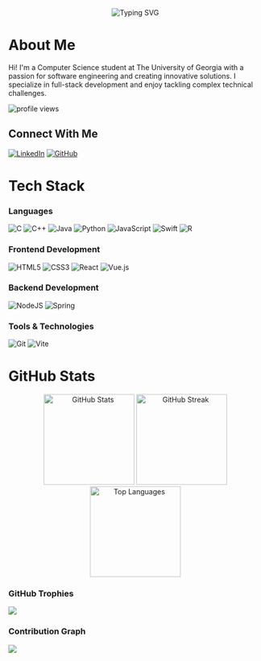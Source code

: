 <div align="center">
  <img src="https://readme-typing-svg.demolab.com?font=Fira+Code&pause=1000&color=00FF00&center=true&vCenter=true&width=435&lines=Computer+Science+Student;Software+Engineer;Full-Stack+Developer" alt="Typing SVG" />
</div>

# About Me
Hi! I'm a Computer Science student at The University of Georgia with a passion for software engineering and creating innovative solutions. I specialize in full-stack development and enjoy tackling complex technical challenges.

<p align="left">
  <img src="https://komarev.com/ghpvc/?username=JohnMedlock&label=Profile%20views&color=0e75b6&style=flat" alt="profile views" />
</p>

## Connect With Me
[![LinkedIn](https://img.shields.io/badge/LinkedIn-%230077B5.svg?logo=linkedin&logoColor=white)](https://linkedin.com/in/jwmedlock)
[![GitHub](https://img.shields.io/badge/GitHub-%23121011.svg?logo=github&logoColor=white)](https://github.com/JohnMedlock)

# Tech Stack

### Languages
![C](https://img.shields.io/badge/c-%2300599C.svg?style=for-the-badge&logo=c&logoColor=white)
![C++](https://img.shields.io/badge/c++-%2300599C.svg?style=for-the-badge&logo=c%2B%2B&logoColor=white)
![Java](https://img.shields.io/badge/java-%23ED8B00.svg?style=for-the-badge&logo=openjdk&logoColor=white)
![Python](https://img.shields.io/badge/python-3670A0?style=for-the-badge&logo=python&logoColor=ffdd54)
![JavaScript](https://img.shields.io/badge/javascript-%23323330.svg?style=for-the-badge&logo=javascript&logoColor=%23F7DF1E)
![Swift](https://img.shields.io/badge/swift-F54A2A?style=for-the-badge&logo=swift&logoColor=white)
![R](https://img.shields.io/badge/r-%23276DC3.svg?style=for-the-badge&logo=r&logoColor=white)

### Frontend Development
![HTML5](https://img.shields.io/badge/html5-%23E34F26.svg?style=for-the-badge&logo=html5&logoColor=white)
![CSS3](https://img.shields.io/badge/css3-%231572B6.svg?style=for-the-badge&logo=css3&logoColor=white)
![React](https://img.shields.io/badge/react-%2320232a.svg?style=for-the-badge&logo=react&logoColor=%2361DAFB)
![Vue.js](https://img.shields.io/badge/vuejs-%2335495e.svg?style=for-the-badge&logo=vuedotjs&logoColor=%234FC08D)

### Backend Development
![NodeJS](https://img.shields.io/badge/node.js-6DA55F?style=for-the-badge&logo=node.js&logoColor=white)
![Spring](https://img.shields.io/badge/spring-%236DB33F.svg?style=for-the-badge&logo=spring&logoColor=white)

### Tools & Technologies
![Git](https://img.shields.io/badge/git-%23F05033.svg?style=for-the-badge&logo=git&logoColor=white)
![Vite](https://img.shields.io/badge/vite-%23646CFF.svg?style=for-the-badge&logo=vite&logoColor=white)

# GitHub Stats

<div align="center">
  <img height="180em" src="https://github-readme-stats.vercel.app/api?username=JohnMedlock&theme=gruvbox&hide_border=false&include_all_commits=false&count_private=false" alt="GitHub Stats" />
  <img height="180em" src="https://github-readme-streak-stats.herokuapp.com/?user=JohnMedlock&theme=dark&hide_border=false" alt="GitHub Streak" />
</div>

<div align="center">
  <img height="180em" src="https://github-readme-stats.vercel.app/api/top-langs/?username=JohnMedlock&theme=gruvbox&hide_border=true&include_all_commits=true&count_private=true&layout=compact&langs_count=8&card_width=400" alt="Top Languages" />
</div>

### GitHub Trophies
![](https://github-profile-trophy.vercel.app/?username=JohnMedlock&theme=gruvbox&no-frame=false&no-bg=true&margin-w=4)

### Contribution Graph
![](https://github-readme-activity-graph.vercel.app/graph?username=JohnMedlock&theme=gruvbox&hide_border=true)